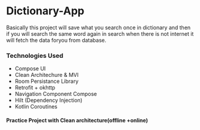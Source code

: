 # Dictionary-App

Basically this project will save what you search once in dictionary and 
then if you will search the same word again in search when there is not internet it will fetch the data foryou from database.

### Technologies Used
- Compose UI
- Clean Architechure & MVI
- Room Persistance Library
- Retrofit + okhttp
- Navigation Component Compose
- Hilt (Dependency Injection)
- Kotlin Coroutines

#### Practice Project with Clean architecture(offline +online)
